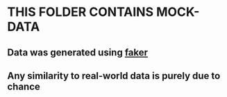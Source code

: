 
# THIS FOLDER CONTAINS MOCK-DATA

## Data was generated using [faker](https://faker.readthedocs.io/en/master/)

## Any similarity to real-world data is purely due to chance
        